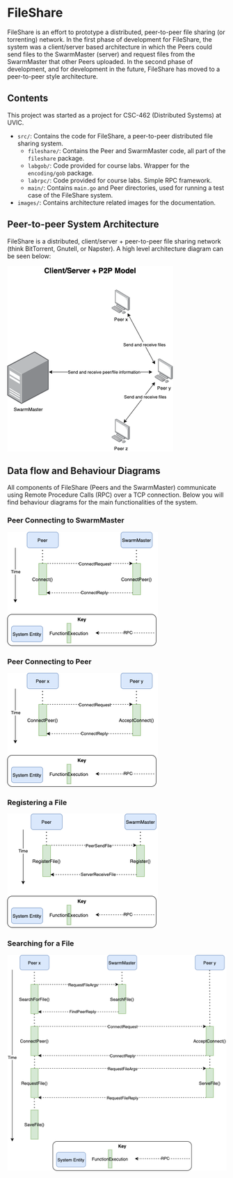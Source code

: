 # FileShare
FileShare is an effort to prototype a distributed, peer-to-peer file sharing (or torrenting) network. In the first phase of development for FileShare, the system was a client/server based architecture in which the Peers could send files to the SwarmMaster (server) and request files from the SwarmMaster that other Peers uploaded. In the second phase of development, and for development in the future, FileShare has moved to a peer-to-peer style architecture. 

## Contents
This project was started as a project for CSC-462 (Distributed Systems) at UVIC.  
* `src/`: Contains the code for FileShare, a peer-to-peer distributed file sharing system.
    * `fileshare/`: Contains the Peer and SwarmMaster code, all part of the `fileshare` package.  
    * `labgob/`: Code provided for course labs. Wrapper for the `encoding/gob` package.  
    * `labrpc/`: Code provided for course labs. Simple RPC framework.  
    * `main/`: Contains `main.go` and Peer directories, used for running a test case of the FileShare system.  
* `images/`: Contains architecture related images for the documentation.   

## Peer-to-peer System Architecture
FileShare is a distributed, client/server + peer-to-peer file sharing network (think BitTorrent, Gnutell, or Napster). A high level architecture diagram can be seen below:  

![](images/FileShare-P2P.png)  

## Data flow and Behaviour Diagrams
All components of FileShare (Peers and the SwarmMaster) communicate using Remote Procedure Calls (RPC) over a TCP connection. Below you will find behaviour diagrams for the main functionalities of the system.  

### Peer Connecting to SwarmMaster
![](images/peer-connect-server.png)

### Peer Connecting to Peer
![](images/peer-connect-peer.png)

### Registering a File
![](images/register-file.png)

### Searching for a File
![](images/search-for-file.png)
